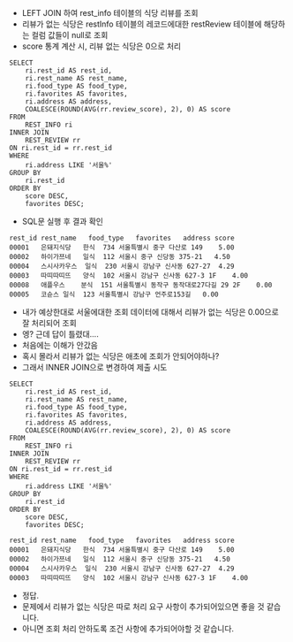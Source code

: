 - LEFT JOIN 하여 rest_info 테이블의 식당 리뷰를 조회
- 리뷰가 없는 식당은 restInfo 테이블의 레코드에대한 restReview 테이블에 해당하는 컬럼 값들이 null로 조회
- score 통계 계산 시, 리뷰 없는 식당은 0으로 처리

```
SELECT
    ri.rest_id AS rest_id,
    ri.rest_name AS rest_name,
    ri.food_type AS food_type,
    ri.favorites AS favorites,
    ri.address AS address,
    COALESCE(ROUND(AVG(rr.review_score), 2), 0) AS score
FROM
    REST_INFO ri
INNER JOIN
    REST_REVIEW rr
ON ri.rest_id = rr.rest_id
WHERE
    ri.address LIKE '서울%'
GROUP BY
    ri.rest_id
ORDER BY
    score DESC,
    favorites DESC;
```
- SQL문 실행 후 결과 확인

```
rest_id	rest_name	food_type	favorites	address	score
00001	은돼지식당	한식	734	서울특별시 중구 다산로 149	5.00
00002	하이가쯔네	일식	112	서울시 중구 신당동 375-21	4.50
00004	스시사카우스	일식	230	서울시 강남구 신사동 627-27	4.29
00003	따띠따띠뜨	양식	102	서울시 강남구 신사동 627-3 1F	4.00
00008	애플우스	분식	151	서울특별시 동작구 동작대로27다길 29 2F	0.00
00005	코슌스	일식	123	서울특별시 강남구 언주로153길	0.00
```

- 내가 예상한대로 서울에대한 조회 데이터에 대해서 리뷰가 없는 식당은 0.00으로 잘 처리되어 조회
- 엥? 근데 답이 틀렸대....
- 처음에는 이해가 안갔음
- 혹시 몰라서 리뷰가 없는 식당은 애초에 조회가 안되어야하나?
- 그래서 INNER JOIN으로 변경하여 제출 시도

```
SELECT
    ri.rest_id AS rest_id,
    ri.rest_name AS rest_name,
    ri.food_type AS food_type,
    ri.favorites AS favorites,
    ri.address AS address,
    COALESCE(ROUND(AVG(rr.review_score), 2), 0) AS score
FROM
    REST_INFO ri
INNER JOIN
    REST_REVIEW rr
ON ri.rest_id = rr.rest_id
WHERE
    ri.address LIKE '서울%'
GROUP BY
    ri.rest_id
ORDER BY
    score DESC,
    favorites DESC;
```

```
rest_id	rest_name	food_type	favorites	address	score
00001	은돼지식당	한식	734	서울특별시 중구 다산로 149	5.00
00002	하이가쯔네	일식	112	서울시 중구 신당동 375-21	4.50
00004	스시사카우스	일식	230	서울시 강남구 신사동 627-27	4.29
00003	따띠따띠뜨	양식	102	서울시 강남구 신사동 627-3 1F	4.00
```

- 정답.
- 문제에서 리뷰가 없는 식당은 따로 처리 요구 사항이 추가되어있으면 좋을 것 같습니다.
- 아니면 조회 처리 안하도록 조건 사항에 추가되어야할 것 같습니다.
